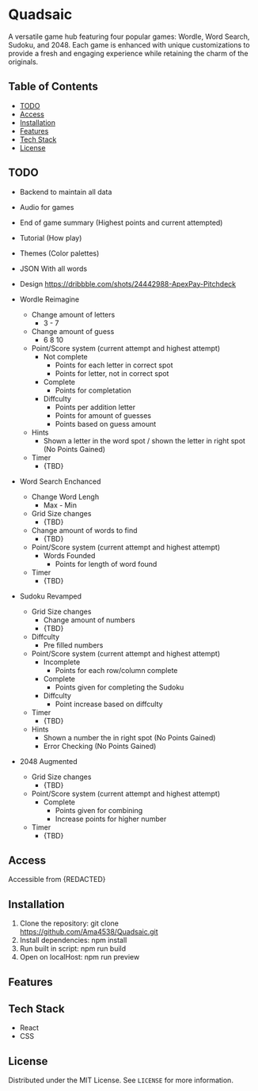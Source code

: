 # Quadsaic
A versatile game hub featuring four popular games: Wordle, Word Search, Sudoku, and 2048. Each game is enhanced with unique customizations to provide a fresh and engaging experience while retaining the charm of the originals.

## Table of Contents
- [TODO](##TODO)
- [Access](#Access)
- [Installation](#installation)
- [Features](#features)
- [Tech Stack](#tech-stack)
- [License](#license)

## TODO
- Backend to maintain all data
- Audio for games
- End of game summary (Highest points and current attempted)
- Tutorial (How play)
- Themes (Color palettes)
- JSON With all words
- Design https://dribbble.com/shots/24442988-ApexPay-Pitchdeck

- Wordle Reimagine 
    - Change amount of letters
        - 3 - 7
    - Change amount of guess
        - 6 8 10 
    - Point/Score system (current attempt and highest attempt)
        - Not complete
            - Points for each letter in correct spot
            - Points for letter, not in correct spot
        - Complete
            - Points for completation
        - Diffculty
            - Points per addition letter
            - Points for amount of guesses
            - Points based on guess amount
    - Hints
        -   Shown a letter in the word spot / shown the letter in right spot (No Points Gained)
    - Timer 
        - {TBD}
- Word Search Enchanced
    - Change Word Lengh
        - Max - Min
    - Grid Size changes
        - {TBD}
    - Change amount of words to find
        - {TBD}
    - Point/Score system (current attempt and highest attempt)
        - Words Founded
            - Points for length of word found
    - Timer
        - {TBD}
- Sudoku Revamped
    - Grid Size changes
        - Change amount of numbers
        - {TBD}
    - Diffculty 
        - Pre filled numbers
    - Point/Score system (current attempt and highest attempt)
        - Incomplete
            - Points for each row/column complete
        - Complete
            - Points given for completing the Sudoku
        - Diffculty
            - Point increase based on diffculty
    - Timer
        - {TBD}
    - Hints
        -  Shown a number the in right spot (No Points Gained)
        -  Error Checking (No Points Gained)
- 2048 Augmented
    - Grid Size changes
        - {TBD}
    - Point/Score system (current attempt and highest attempt)
        - Complete
            - Points given for combining
            - Increase points for higher number 
    - Timer
        - {TBD}

## Access
Accessible from {REDACTED}

## Installation
1. Clone the repository: git clone https://github.com/Ama4538/Quadsaic.git
2. Install dependencies: npm install
3. Run built in script: npm run build
4. Open on localHost: npm run preview

## Features


## Tech Stack
- React
- CSS

## License
Distributed under the MIT License. See `LICENSE` for more information.